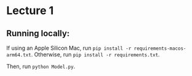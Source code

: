 # Lecture 1

## Running locally:
If using an Apple Silicon Mac, run `pip install -r requirements-macos-arm64.txt`. Otherwise, run `pip install -r requirements.txt`.

Then, run `python Model.py`.
